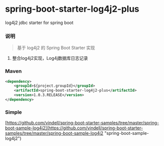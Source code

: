 # spring-boot-starter-log4j2-plus
log4j2 jdbc starter for spring boot 

### 说明


 > 基于 log4j2 的 Spring Boot Starter 实现

1. 整合log4j2实现，Log4j数据库日志记录

### Maven

``` xml
<dependency>
	<groupId>${project.groupId}</groupId>
	<artifactId>spring-boot-starter-log4j2-plus</artifactId>
	<version>1.0.3.RELEASE</version>
</dependency>
```

### Simple

[https://github.com/vindell/spring-boot-starter-samples/tree/master/spring-boot-sample-log4j2](https://github.com/vindell/spring-boot-starter-samples/tree/master/spring-boot-sample-log4j2 "spring-boot-sample-log4j2")

